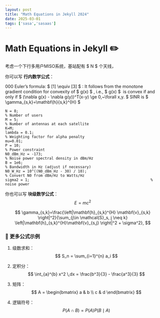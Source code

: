 ```yaml
---
layout: post
title: "Math Equations in Jekyll 2024"
date: 2025-03-01
tags: ['sasa','sasaas']
---
```


# Math Equations in Jekyll ✏️

考虑一个下行多用户MISO系统，基站配有 $ N $ 个天线，

你可以写 **行内数学公式**：

   000  Euler’s formula: $ [1] \equiv [3] $ : It follows from the monotone gradient condition for convexity of $ g(x) $ , i.e., $ g(x) $  is convex if and only if $ (\nabla g(x) - \nabla g(y))^T(x-y) \ge 0,~\forall x,y. $  SINR is $ \gamma_{s,k}=\mathbf{h}{s,k}^{H} $ 

```
N = 8;                                                                      % Number of users
M = 5;                                                                      % Number of antennas at each satellite
K=M;
lambda = 0.1;                                                                 % Weighting factor for alpha penalty
mu=0.01;
P = 10;                                                                     % Power constraint
N0_dBm_Hz = -173;                                                           % Noise power spectral density in dBm/Hz
B = 1e6;                                                                    % Bandwidth in Hz (adjust if necessary)
N0_W_Hz = 10^((N0_dBm_Hz - 30) / 10);                                       % Convert N0 from dBm/Hz to Watts/Hz
sigma2 = 1;                                                       % noise power
```


你也可以写 **块级数学公式**：
$$
E = mc^2
$$

$$
\gamma_{s,k}=\frac{\left|\mathbf{h}_{s,k}^{H} \mathbf{v}_{s,k} \right|^2}{\sum_{j\in \mathcal{S}_s, j \neq k} \left|\mathbf{h}_{s,k}^{H}\mathbf{v}_{s,j} \right|^2 + \sigma^2},
$$
### 📌 **更多公式示例**
1. 级数求和：
   $$
   S_n = \sum_{i=1}^{n} a_i
   $$
2. 定积分：
   $$
   \int_{a}^{b} x^2 \,dx = \frac{b^3}{3} - \frac{a^3}{3}
   $$

3. 矩阵：
   $$
   A = \begin{bmatrix} a & b \\ c & d \end{bmatrix}
   $$

4. 逻辑符号：
   $$
   P(A \cap B) = P(A) P(B \mid A)
   $$
